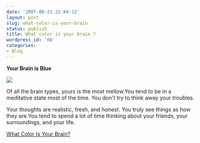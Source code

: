 ```yaml
---
date: '2007-08-21 22:04:12'
layout: post
slug: what-color-is-your-brain
status: publish
title: What color is your brain ?
wordpress_id: '66'
categories:
- Blog
---
```











**Your Brain is Blue**







![](http://images.blogthings.com/whatcolorisyourbrainquiz/blue.jpg)

Of all the brain types, yours is the most mellow.You tend to be in a meditative state most of the time. You don't try to think away your troubles.

Your thoughts are realistic, fresh, and honest. You truly see things as how they are.You tend to spend a lot of time thinking about your friends, your surroundings, and your life.






[What Color Is Your Brain?](http://www.blogthings.com/whatcolorisyourbrainquiz/)
